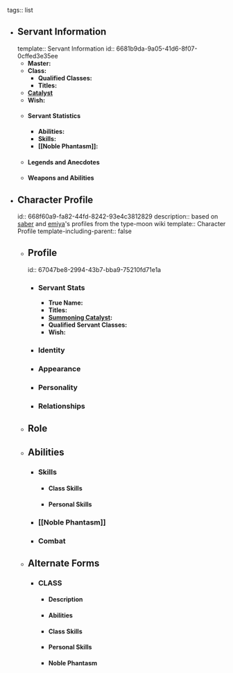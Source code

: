 tags:: list

- ## Servant Information
  template:: Servant Information
  id:: 6681b9da-9a05-41d6-8f07-0cffed3e35ee
	- **Master:**
	- **Class:**
		- **Qualified Classes:**
		- **Titles:**
	- **[Catalyst]([[Catalysts]])**
	- **Wish:**
	- #### Servant Statistics
		- **Abilities:**
		- **Skills:**
		- **[[Noble Phantasm]]:**
	- #### Legends and Anecdotes
	- #### Weapons and Abilities
- ## Character Profile
  id:: 668f60a9-fa82-44fd-8242-93e4c3812829
  description:: based on [saber](((668f62df-1d7f-4456-9e08-488efd1d1ff7))) and [emiya](((668f62f1-b9d3-484c-9e92-2b8d66722761)))'s profiles from the type-moon wiki
  template:: Character Profile
  template-including-parent:: false
	- ## Profile
	  id:: 67047be8-2994-43b7-bba9-75210fd71e1a
		- ### Servant Stats
			- **True Name:**
			- **Titles:**
			- **[Summoning Catalyst]([[Catalysts]]):**
			- **Qualified Servant Classes:**
			- **Wish:**
		- ### Identity
		- ### Appearance
		- ### Personality
		- ### Relationships
	- ## Role
	- ## Abilities
		- ### Skills
			- #### Class Skills
			- #### Personal Skills
		- ### [[Noble Phantasm]]
		- ### Combat
	- ## Alternate Forms
		- ### CLASS
			- #### Description
			- #### Abilities
			- #### Class Skills
			- #### Personal Skills
			- #### Noble Phantasm